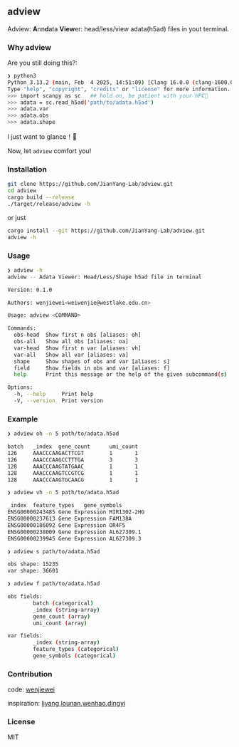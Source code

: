 ## adview

Adview: **A**nn**d**ata **View**er: head/less/view adata(h5ad) files in yout terminal.

### Why adview

Are you still doing this?:

```bash
❯ python3
Python 3.13.2 (main, Feb  4 2025, 14:51:09) [Clang 16.0.0 (clang-1600.0.26.6)] on darwin
Type "help", "copyright", "credits" or "license" for more information.
>>> import scanpy as sc   ## hold on, be patient with your HPC🚬
>>> adata = sc.read_h5ad('path/to/adata.h5ad')
>>> adata.var
>>> adata.obs
>>> adata.shape
```

I just want to glance！👀

Now, let `adview` comfort you!

### Installation

```bash
git clone https://github.com/JianYang-Lab/adview.git
cd adview
cargo build --release
./target/release/adview -h
```

or just

```bash
cargo install --git https://github.com/JianYang-Lab/adview.git
adview -h
```

### Usage

```bash
❯ adview -h
adview -- Adata Viewer: Head/Less/Shape h5ad file in terminal

Version: 0.1.0

Authors: wenjiewei<weiwenjie@westlake.edu.cn>

Usage: adview <COMMAND>

Commands:
  obs-head  Show first n obs [aliases: oh]
  obs-all   Show all obs [aliases: oa]
  var-head  Show first n var [aliases: vh]
  var-all   Show all var [aliases: va]
  shape     Show shapes of obs and var [aliases: s]
  field     Show fields in obs and var [aliases: f]
  help      Print this message or the help of the given subcommand(s)

Options:
  -h, --help     Print help
  -V, --version  Print version
```

### Example

```bash
❯ adview oh -n 5 path/to/adata.h5ad

batch   _index  gene_count      umi_count
126     AAACCCAAGACTTCGT        1       1
126     AAACCCAAGCCTTTGA        3       3
128     AAACCCAAGTATGAAC        1       1
128     AAACCCAAGTCCGTCG        1       1
128     AAACCCAAGTGCAACG        1       1

❯ adview vh -n 5 path/to/adata.h5ad

_index  feature_types   gene_symbols
ENSG00000243485 Gene Expression MIR1302-2HG
ENSG00000237613 Gene Expression FAM138A
ENSG00000186092 Gene Expression OR4F5
ENSG00000238009 Gene Expression AL627309.1
ENSG00000239945 Gene Expression AL627309.3

❯ adview s path/to/adata.h5ad

obs shape: 15235
var shape: 36601

❯ adview f path/to/adata.h5ad

obs fields:
        batch (categorical)
        _index (string-array)
        gene_count (array)
        umi_count (array)

var fields:
        _index (string-array)
        feature_types (categorical)
        gene_symbols (categorical)
```

### Contribution

code: [wenjiewei](https://github.com/wjwei-handsome)

inspiration: [liyang](https://github.com/LeonSong1995),[lounan](https://github.com/SGGb0nd),[wenhao](https://github.com/Ganten-Hornby),[dingyi](https://github.com/dingyigithub)

### License

MIT

